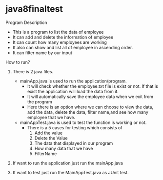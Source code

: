 # java8finaltest

Program Description

- This is a program to list the data of employee
- It can add and delete the information of employee
- It can count how many employees are working
- It also can show and list all of employee in ascending order.
- It can filter name by our input

How to run?

1. There is 2 java files.
	- mainApp.java is used to run the application/program.
	  * It will check whether the employee.txt file is exist or not. If that is exist the application will load
	    the data from it.
	  * It will automatically save the employee data when we exit from the program
	  * Here there is an option where we can choose to view the data, add the data, delete the data, filter name,and see
	    how many employee that we have.
	- mainAppTest.java is used to test the function is working or not.
	  * There is a 5 cases for testing which consists of
		1. Add the value
		2. Delete the Value
		3. The data that displayed in our program
		4. How many data that we have 
		5. FilterName
		
2. If want to run the application just run the mainApp.java
3. If want to test just run the MainAppTest.java as JUnit test.
	    
